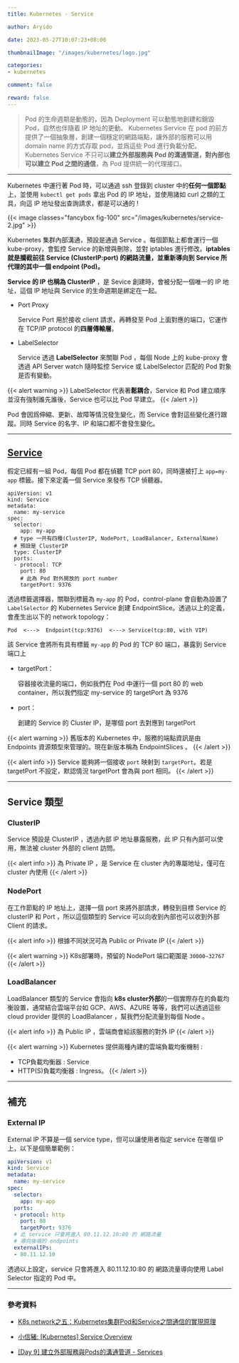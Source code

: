 ```yaml
---
title: Kubernetes - Service

author: Aryido

date: 2023-05-27T10:07:23+08:00

thumbnailImage: "/images/kubernetes/logo.jpg"

categories:
- kubernetes

comment: false

reward: false
---
```

<!--BODY-->
> Pod 的生命週期是動態的，因為 Deployment 可以動態地創建和銷毀 Pod，自然也伴隨着 IP 地址的更動。 Kubernetes Service 在 pod 的前方提供了一個抽象層，創建一個穩定的網路端點，讓外部的服務可以用 domain name 的方式存取 pod，並爲這些 Pod 進行負載分配。 Kubernetes Service 不只可以**建立外部服務與 Pod 的溝通管道，對內部也可以建立 Pod 之間的通信**，為 Pod 提供統一的代理接口。

<!--more-->

---
Kubernetes 中運行著 Pod 時，可以通過 ssh 登錄到 cluster 中的**任何一個節點**上，並使用 ```kubectl get pods``` 拿出 Pod 的 IP 地址，並使用諸如 curl 之類的工具，向這 IP 地址發出查詢請求，都是可以通的 !

{{< image classes="fancybox fig-100" src="/images/kubernetes/service-2.jpg" >}}

Kubernetes 集群內部溝通，預設是通過 Service 。每個節點上都會運行一個 kube-proxy，會監控 Service 的新增與刪除，並對 iptables 進行修改。**iptables 就是攔截前往 Service (ClusterIP:port) 的網路流量，並重新導向到 Service 所代理的其中一個 endpoint (Pod)。**

**Service 的 IP 也稱為 ClusterIP** ，是 Sevice 創建時，會被分配一個唯一的 IP 地址，這個 IP 地址與 Service 的生命週期是綁定在一起。

- Port Proxy

  Service Port 用於接收 client 請求，再轉發至 Pod 上面對應的端口，它運作在 TCP/IP protocol 的**四層傳輸層**。

- LabelSelector

  Service 透過 **LabelSelector** 來關聯 Pod ，每個 Node 上的 kube-proxy 會透過 API Server watch 隨時監控 Service 或 LabelSelector 匹配的 Pod 對象是否有變動。

{{< alert warning >}}
LabelSelector 代表著**鬆耦合**，Service 和 Pod 建立順序並沒有強制誰先誰後，Service 也可以比 Pod 早建立。
{{< /alert >}}

Pod 會因爲伸縮、更新、故障等情況發生變化，而 Service 會對這些變化進行跟蹤。同時 Service 的名字、IP 和端口都不會發生變化。

---

## [Service](https://kubernetes.io/docs/concepts/services-networking/service/)

假定已經有一組 Pod，每個 Pod 都在偵聽 TCP port 80，同時還被打上 ```app=my-app``` 標籤。接下來定義一個 Service 來發布 TCP 偵聽器。

```
apiVersion: v1
kind: Service
metadata:
  name: my-service
spec:
  selector:
    app: my-app
  # type 一共有四種(ClusterIP, NodePort, LoadBalancer, ExternalName)
  # 預設是 ClusterIP
  type: ClusterIP
  ports:
  - protocol: TCP
    port: 80
    # 此為 Pod 對外開放的 port number
    targetPort: 9376
```

透過標籤選擇器，關聯到標籤為 ```my-app``` 的 Pod，control-plane 會自動為設置了 ```LabelSelector``` 的 Kubernetes Service 創建 EndpointSlice。透過以上的定義，會產生出以下的 network topology：

```Pod  <--->  Endpoint(tcp:9376)  <---> Service(tcp:80, with VIP)```

該 Service 會將所有具有標籤 ```my-app``` 的 Pod 的 TCP 80 端口，暴露到 Service 端口上
- targetPort：

  容器接收流量的端口，例如我們在 Pod 中運行一個 port 80 的 web container，所以我們指定 my-service 的 targetPort 為 9376
- port：

  創建的 Service 的 Cluster IP，是哪個 port 去對應到 targetPort

{{< alert warning >}}
舊版本的 Kubernetes 中，服務的端點資訊是由 Endpoints 資源類型來管理的。現在新版本稱為 EndpointSlices 。
{{< /alert >}}

{{< alert info >}}
Service 能夠將一個接收 ```port``` 映射到 ```targetPort```。若是 targetPort 不設定，默認情況 targetPort 會為與 port 相同。
{{< /alert >}}

---

## Service 類型

### ClusterIP
Service 預設是 ClusterIP ，透過內部 IP 地址暴露服務，此 IP 只有內部可以使用，無法被 cluster 外部的 client 訪問。

{{< alert info >}}
為 Private IP ，是 Service 在 cluster 內的專屬地址，僅可在 cluster 內使用
{{< /alert >}}

### NodePort
在工作節點的 IP 地址上，選擇一個 port 來將外部請求，轉發到目標 Service 的 clusterIP 和 Port ，所以這個類型的 Service 可以向收到內部也可以收到外部 Client 的請求。

{{< alert info >}}
根據不同狀況可為 Public or Private IP
{{< /alert >}}


{{< alert warning >}}
K8s部署時，預留的 NodePort 端口範圍是  ```30000~32767```
{{< /alert >}}

### LoadBalancer
LoadBalancer 類型的 Service 會指向 **k8s cluster外部**的一個實際存在的負載均衡設置，通常結合雲端平台如 GCP、AWS、AZURE 等等，我們可以透過這些 cloud provider 提供的 LoadBalancer ，幫我們分配流量到每個 Node 。

{{< alert info >}}
為 Public IP ，雲端商會給該服務的對外 IP
{{< /alert >}}

{{< alert warning >}}
Kubernetes 提供兩種內建的雲端負載均衡機制 :
- TCP負載均衡器 : Service
- HTTP(S)負載均衡器 : Ingress。
{{< /alert >}}

---

## 補充
### External IP
External IP 不算是一個 service type，但可以讓使用者指定 service 在哪個 IP 上，以下是個簡單範例：

```yaml
apiVersion: v1
kind: Service
metadata:
  name: my-service
spec:
  selector:
    app: my-app
  ports:
  - protocol: http
    port: 80
    targetPort: 9376
  # 此 service 只會將進入 80.11.12.10:80 的 網路流量
  # 導向後端的 endpoints
  externalIPs:
  - 80.11.12.10
```
透過以上設定，service 只會將進入 80.11.12.10:80 的 網路流量導向使用 Label Selector 指定的 Pod 中。



---

### 參考資料

- [K8s network之五：Kubernetes集群Pod和Service之間通信的實現原理](https://marcuseddie.github.io/2021/K8s-Network-Architecture-section-five.html)

- [小信豬: [Kubernetes] Service Overview](https://godleon.github.io/blog/Kubernetes/k8s-Service-Overview/)

- [[Day 9] 建立外部服務與Pods的溝通管道 - Services](https://ithelp.ithome.com.tw/articles/10194344)

